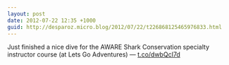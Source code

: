 ```yaml
---
layout: post
date: 2012-07-22 12:35 +1000
guid: http://desparoz.micro.blog/2012/07/22/t226868125465976833.html
---
```

Just finished a nice dive for the AWARE Shark Conservation specialty instructor course (at Lets Go Adventures) — [t.co/dwbQcI7d](http://t.co/dwbQcI7d)
